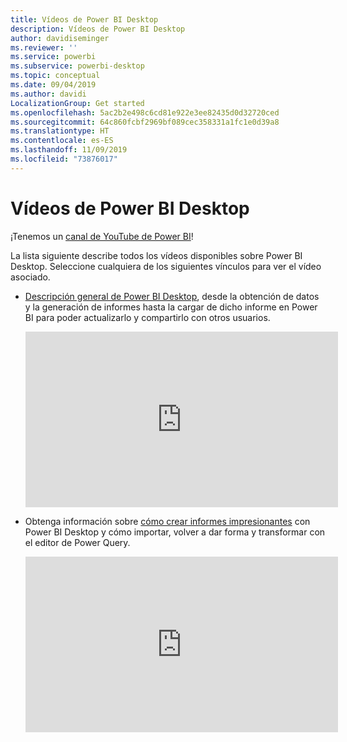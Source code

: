 ```yaml
---
title: Vídeos de Power BI Desktop
description: Vídeos de Power BI Desktop
author: davidiseminger
ms.reviewer: ''
ms.service: powerbi
ms.subservice: powerbi-desktop
ms.topic: conceptual
ms.date: 09/04/2019
ms.author: davidi
LocalizationGroup: Get started
ms.openlocfilehash: 5ac2b2e498c6cd81e922e3ee82435d0d32720ced
ms.sourcegitcommit: 64c860fcbf2969bf089cec358331a1fc1e0d39a8
ms.translationtype: HT
ms.contentlocale: es-ES
ms.lasthandoff: 11/09/2019
ms.locfileid: "73876017"
---
```

# <a name="power-bi-desktop-videos"></a>Vídeos de Power BI Desktop
¡Tenemos un [canal de YouTube de Power BI](https://www.youtube.com/playlist?list=PL1N57mwBHtN2q1WbU5O29rrn_A0lkVv9p)!

La lista siguiente describe todos los vídeos disponibles sobre Power BI Desktop. Seleccione cualquiera de los siguientes vínculos para ver el vídeo asociado.

- [Descripción general de Power BI Desktop](https://www.youtube.com/watch?v=Qgam9M8I0xA), desde la obtención de datos y la generación de informes hasta la cargar de dicho informe en Power BI para poder actualizarlo y compartirlo con otros usuarios.  
  
  <iframe width="500" height="281" src="https://www.youtube.com/embed/Qgam9M8I0xA" frameborder="0" allowfullscreen></iframe> 
  
- Obtenga información sobre [cómo crear informes impresionantes](https://www.youtube.com/watch?v=ByIUx-HmQbw) con Power BI Desktop y cómo importar, volver a dar forma y transformar con el editor de Power Query.
  
  <iframe width="500" height="281" src="https://www.youtube.com/embed/IMAsitQ2cAc" frameborder="0" allowfullscreen></iframe>  
  
